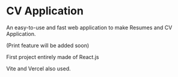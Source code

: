 # CV Application

An easy-to-use and fast web application to make Resumes and CV Application.

(Print feature will be added soon)

First project entirely made of React.js

Vite and Vercel also used.